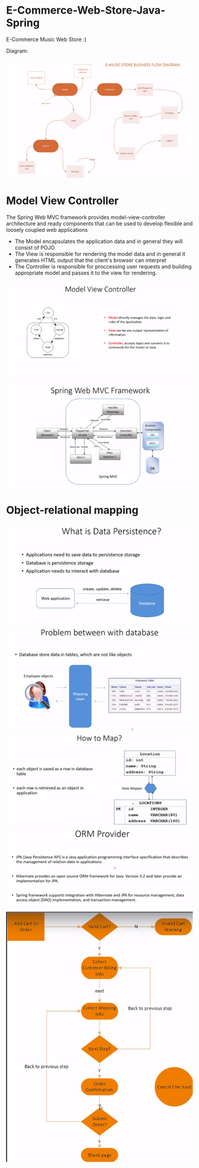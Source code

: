 # E-Commerce-Web-Store-Java-Spring
E-Commerce Music Web Store :)

Diagram:

![](https://github.com/Sakerini/E-Commerce-Web-Store-Java-Spring/blob/master/Docs/flow-diagram.png)

# Model View Controller

The Spring Web MVC framework provides model-view-controller architecture and ready components that can be used to develop flexible and loosely coupled web applications

  - The Model encapsulates the application data and in general they will consist of POJO
  - The View is responsible for rendering the model data and in general it generates HTML output that the client's browser can interpret
  - The Controller is responsible for proccessing user requests and building appropriate model and passes it to the view for rendering.

![](https://github.com/Sakerini/E-Commerce-Web-Store-Java-Spring/blob/master/Docs/MVC.png)
![](https://github.com/Sakerini/E-Commerce-Web-Store-Java-Spring/blob/master/Docs/MVC-framework.png)

# Object-relational mapping

![](https://github.com/Sakerini/E-Commerce-Web-Store-Java-Spring/blob/master/Docs/whatisdatapersistance.png)
![](https://github.com/Sakerini/E-Commerce-Web-Store-Java-Spring/blob/master/Docs/problem.png)
![](https://github.com/Sakerini/E-Commerce-Web-Store-Java-Spring/blob/master/Docs/howtomap.png)
![](https://github.com/Sakerini/E-Commerce-Web-Store-Java-Spring/blob/master/Docs/OrmProvider.png)
![](https://github.com/Sakerini/E-Commerce-Web-Store-Java-Spring/blob/master/Docs/OrderWebFlowDiagram.png)




